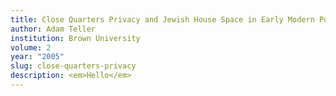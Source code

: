 ```yaml
---
title: Close Quarters Privacy and Jewish House Space in Early Modern Polish Cities
author: Adam Teller
institution: Brown University
volume: 2
year: "2005"
slug: close-quarters-privacy
description: <em>Hello</em>
---
```

